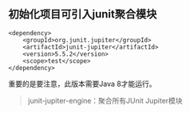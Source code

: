 ## 初始化项目可引入junit聚合模块
```
<dependency>
    <groupId>org.junit.jupiter</groupId>
    <artifactId>junit-jupiter</artifactId>
    <version>5.5.2</version>
    <scope>test</scope>
</dependency>
```
重要的是要注意，此版本需要Java 8才能运行。

> junit-jupiter-engine：聚合所有JUnit Jupiter模块